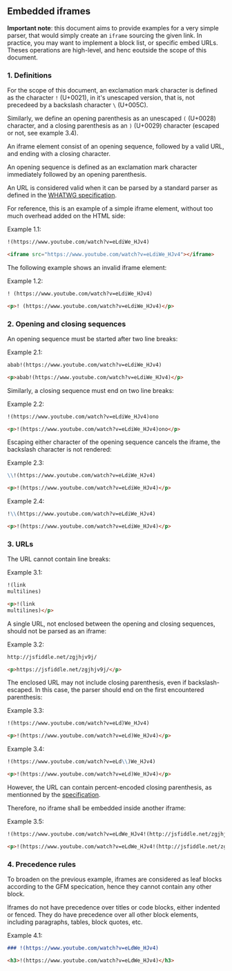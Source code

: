 ## Embedded iframes

**Important note**: this document aims to provide examples for a very simple parser, that would simply create an `iframe` sourcing the given link. In practice, you may want to implement a block list, or specific embed URLs. Theses operations are high-level, and henc eoutside the scope of this document.

### 1. Definitions

For the scope of this document, an exclamation mark character is defined as the character `!` (U+0021), in it's unescaped version, that is, not precedeed by a backslash character `\` (U+005C).

Similarly, we define an opening parenthesis as an unescaped `(` (U+0028) character, and a closing parenthesis as an `)` (U+0029) character (escaped or not, see example 3.4).

An iframe element consist of an opening sequence, followed by a valid URL, and ending with a closing character.

An opening sequence is defined as an exclamation mark character immediately followed by an opening parenthesis.

An URL is considered valid when it can be parsed by a standard parser as defined in the [WHATWG specification][whatwg-url].

[whatwg-url]: https://url.spec.whatwg.org/

For reference, this is an example of a simple iframe element, without too much overhead added on the HTML side:

Example 1.1:

```markdown
!(https://www.youtube.com/watch?v=eLdiWe_HJv4)
```

```html
<iframe src="https://www.youtube.com/watch?v=eLdiWe_HJv4"></iframe>
```

The following example shows an invalid iframe element:

Example 1.2:

```markdown
! (https://www.youtube.com/watch?v=eLdiWe_HJv4)
```

```html
<p>! (https://www.youtube.com/watch?v=eLdiWe_HJv4)</p>
```

### 2. Opening and closing sequences

An opening sequence must be started after two line breaks:

Example 2.1:

```markdown
abab!(https://www.youtube.com/watch?v=eLdiWe_HJv4)
```

```html
<p>abab!(https://www.youtube.com/watch?v=eLdiWe_HJv4)</p>
```

Similarly, a closing sequence must end on two line breaks:

Example 2.2:

```markdown
!(https://www.youtube.com/watch?v=eLdiWe_HJv4)ono
```

```html
<p>!(https://www.youtube.com/watch?v=eLdiWe_HJv4)ono</p>
```

Escaping either character of the opening sequence cancels the iframe, the backslash character is not rendered:

Example 2.3:

```markdown
\\!(https://www.youtube.com/watch?v=eLdiWe_HJv4)
```

```html
<p>!(https://www.youtube.com/watch?v=eLdiWe_HJv4)</p>
```

Example 2.4:

```markdown
!\\(https://www.youtube.com/watch?v=eLdiWe_HJv4)
```

```html
<p>!(https://www.youtube.com/watch?v=eLdiWe_HJv4)</p>
```

### 3. URLs

The URL cannot contain line breaks:

Example 3.1:

```markdown
!(link
multilines)
```

```html
<p>!(link
multilines)</p>
```

A single URL, not enclosed between the opening and closing sequences, should not be parsed as an iframe:

Example 3.2:

```markdown
http://jsfiddle.net/zgjhjv9j/
```

```html
<p>https://jsfiddle.net/zgjhjv9j/</p>
```

The enclosed URL may not include closing parenthesis, even if backslash-escaped. In this case, the parser should end on the first encountered parenthesis:

Example 3.3:

```markdown
!(https://www.youtube.com/watch?v=eLd)We_HJv4)
```

```html
<p>!(https://www.youtube.com/watch?v=eLd)We_HJv4)</p>
```

Example 3.4:

```markdown
!(https://www.youtube.com/watch?v=eLd\\)We_HJv4)
```

```html
<p>!(https://www.youtube.com/watch?v=eLd)We_HJv4)</p>
```

However, the URL can contain percent-encoded closing parenthesis, as mentionned by the [specification][whatwg-url].

Therefore, no iframe shall be embedded inside another iframe:

Example 3.5:

```markdown
!(https://www.youtube.com/watch?v=eLdWe_HJv4!(http://jsfiddle.net/zgjhjv9j/))
```

```html
<p>!(https://www.youtube.com/watch?v=eLdWe_HJv4!(http://jsfiddle.net/zgjhjv9j/))</p>
```

### 4. Precedence rules

To broaden on the previous example, iframes are considered as leaf blocks according to the GFM specication, hence they cannot contain any other block.

Iframes do not have precedence over titles or code blocks, either indented or fenced. They do have precedence over all other block elements, including paragraphs, tables, block quotes, etc.

Example 4.1:

```markdown
### !(https://www.youtube.com/watch?v=eLdWe_HJv4)
```

```html
<h3>!(https://www.youtube.com/watch?v=eLdWe_HJv4)</h3>
```
